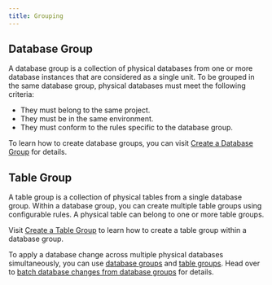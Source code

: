 ```yaml
---
title: Grouping
---
```


## Database Group

A database group is a collection of physical databases from one or more database instances that are considered as a single unit. To be grouped in the same database group, physical databases must meet the following criteria:

- They must belong to the same project.
- They must be in the same environment.
- They must conform to the rules specific to the database group.

To learn how to create database groups, you can visit [Create a Database Group](/docs/change-database/batch-change/#create_a_database_group) for details.

## Table Group

A table group is a collection of physical tables from a single database group. Within a database group, you can create multiple table groups using configurable rules. A physical table can belong to one or more table groups.

Visit [Create a Table Group](/docs/change-database/batch-change/#create_a_table_group) to learn how to create a table group within a database group.

To apply a database change across multiple physical databases simultaneously, you can use [database groups](/docs/concepts/grouping/#database_group) and [table groups](/docs/concepts/grouping/#table_group). Head over to [batch database changes from database groups](/docs/change-database/batch-change/#change-databases-from-database-groups) for details.
